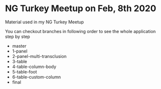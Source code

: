 # NG Turkey Meetup on Feb, 8th 2020
Material used in my NG Turkey Meetup

You can checkout branches in following order to see the whole application step by step
* master
* 1-panel
* 2-panel-multi-transclusion
* 3-table
* 4-table-column-body
* 5-table-foot
* 6-table-custom-column
* final
